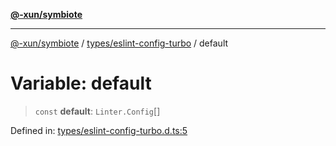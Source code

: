 [**@-xun/symbiote**](../../../README.md)

***

[@-xun/symbiote](../../../README.md) / [types/eslint-config-turbo](../README.md) / default

# Variable: default

> `const` **default**: `Linter.Config`[]

Defined in: [types/eslint-config-turbo.d.ts:5](https://github.com/Xunnamius/symbiote/blob/1546ab8527a571efe54081d7614bd35a9d6e0c3c/types/eslint-config-turbo.d.ts#L5)
